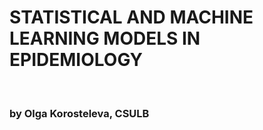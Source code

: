 <html>
  <h1>STATISTICAL AND MACHINE LEARNING MODELS IN EPIDEMIOLOGY</h1>
  <br>
  <h3>by Olga Korosteleva, CSULB</h3>
  <br>
    <meta property="og:image" content="https://okoroste.github.io/cover.png" />
</html>
